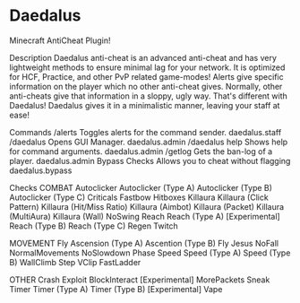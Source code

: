 # Daedalus
Minecraft AntiCheat Plugin!

Description
Daedalus anti-cheat is an advanced anti-cheat and has very lightweight methods to ensure minimal lag for your network. It is optimized for HCF, Practice, and other PvP related game-modes! Alerts give specific information on the player which no other anti-cheat gives. Normally, other anti-cheats give that information in a sloppy, ugly way. That's different with Daedalus! Daedalus gives it in a minimalistic manner, leaving your staff at ease!

Commands
/alerts Toggles alerts for the command sender. daedalus.staff
/daedalus Opens GUI Manager. daedalus.admin
/daedalus help Shows help for command arguments. daedalus.admin
/getlog <player> <page> Gets the ban-log of a player. daedalus.admin
Bypass Checks Allows you to cheat without flagging daedalus.bypass

Checks
COMBAT
Autoclicker
Autoclicker (Type A)
Autoclicker (Type B)
Autoclicker (Type C)
Criticals
Fastbow
Hitboxes
Killaura
Killaura (Click Pattern)
Killaura (Hit/Miss Ratio)
Killaura (Aimbot)
Killaura (Packet)
Killaura (MultiAura)
Killaura (Wall)
NoSwing
Reach
Reach (Type A) [Experimental]
Reach (Type B)
Reach (Type C)
Regen
Twitch

MOVEMENT
Fly
Ascension (Type A)
Ascention (Type B)
Fly
Jesus
NoFall
NormalMovements
NoSlowdown
Phase
Speed
Speed (Type A)
Speed (Type B)
WallClimb
Step
VClip
FastLadder

OTHER
Crash
Exploit
BlockInteract [Experimental]
MorePackets
Sneak
Timer
Timer (Type A)
Timer (Type B) [Experimental]
Vape
